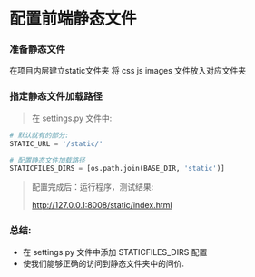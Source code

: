 # 配置前端静态文件

### 准备静态文件

在项目内层建立static文件夹 将 css js images 文件放入对应文件夹

### 指定静态文件加载路径

> 在 settings.py 文件中:

```python
# 默认就有的部分: 
STATIC_URL = '/static/'

# 配置静态文件加载路径
STATICFILES_DIRS = [os.path.join(BASE_DIR, 'static')]
```

> 配置完成后：运行程序，测试结果:
>
> http://127.0.0.1:8008/static/index.html

### 总结:

- 在 settings.py 文件中添加 STATICFILES_DIRS 配置
- 使我们能够正确的访问到静态文件夹中的问价.